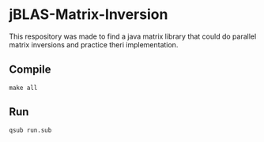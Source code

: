 # jBLAS-Matrix-Inversion

This respository was made to find a java matrix library that could do parallel matrix inversions and practice theri implementation.

## Compile
    make all

## Run
    qsub run.sub
